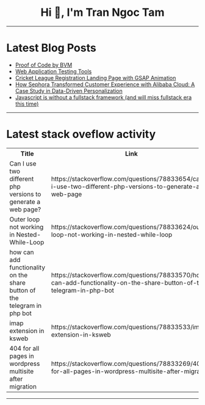 <h1 align="center">Hi 👋, I'm Tran Ngoc Tam</h1>

---

# Latest Blog Posts 
<!-- BLOG-POST-LIST:START -->
- [Proof of Code by BVM](https://dev.to/2836/proof-of-code-by-bvm-3mi4)
- [Web Application Testing Tools](https://dev.to/testscenario/web-application-testing-tools-1b3d)
- [Cricket League Registration Landing Page with GSAP Animation](https://dev.to/jennavisions/cricket-league-registration-landing-page-with-gsap-animation-1flo)
- [How Sephora Transformed Customer Experience with Alibaba Cloud: A Case Study in Data-Driven Personalization](https://dev.to/lara_li_b856f87e31a0c2caf/how-sephora-transformed-customer-experience-with-alibaba-cloud-a-case-study-in-data-driven-personalization-16ij)
- [Javascript is without a fullstack framework &lpar;and will miss fullstack era this time&rpar;](https://dev.to/senky/javascript-is-without-a-fullstack-framework-and-will-miss-fullstack-era-this-time-22bn)
<!-- BLOG-POST-LIST:END -->

---

# Latest stack oveflow activity
<table>
  <tr><th>Title</th><th>Link</th></tr>
  <!-- STACKOVERFLOW:START --><tr><td>Can I use two different php versions to generate a web page?</td><td>https://stackoverflow.com/questions/78833654/can-i-use-two-different-php-versions-to-generate-a-web-page</td></tr><tr><td>Outer loop not working in Nested-While-Loop</td><td>https://stackoverflow.com/questions/78833624/outer-loop-not-working-in-nested-while-loop</td></tr><tr><td>how can add functionality on the share button of the telegram in php bot</td><td>https://stackoverflow.com/questions/78833570/how-can-add-functionality-on-the-share-button-of-the-telegram-in-php-bot</td></tr><tr><td>imap extension in ksweb</td><td>https://stackoverflow.com/questions/78833533/imap-extension-in-ksweb</td></tr><tr><td>404 for all pages in wordpress multisite after migration</td><td>https://stackoverflow.com/questions/78833269/404-for-all-pages-in-wordpress-multisite-after-migration</td></tr><!-- STACKOVERFLOW:END -->
</table>

---


